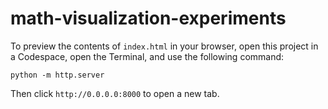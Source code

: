 # math-visualization-experiments

To preview the contents of `index.html` in your browser, open
this project in a Codespace, open the Terminal, and use the following command:

```
python -m http.server
```

Then click `http://0.0.0.0:8000` to open a new tab.
